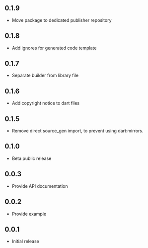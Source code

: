## 0.1.9

- Move package to dedicated publisher repository

## 0.1.8

- Add ignores for generated code template

## 0.1.7

- Separate builder from library file

## 0.1.6

- Add copyright notice to dart files

## 0.1.5

- Remove direct source_gen import, to prevent using  dart:mirrors.

## 0.1.0

- Beta public release

## 0.0.3

- Provide API documentation

## 0.0.2

- Provide example

## 0.0.1

* Initial release
